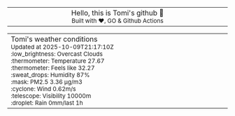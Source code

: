 
<div align="center">
<table>
<tbody>
<td align="center">
<img width="2000" height="0"><br>
Hello, this is Tomi's github 👋<br>
<sup>Built with ❤️, GO & Github Actions</sup><br>
<img width="2000" height="0">
</td>
</tbody>
</table>
</div>
<table>
<tbody>
<td align="left">
<img width="2000" height="0"><br>
Tomi's weather conditions<br>
<sup>Updated at 2025-10-09T21:17:10Z</sup><br>
<sup>:low_brightness: Overcast Clouds</sup><br>
<sup>:thermometer: Temperature 27.67 </sup><br>
<sup>:thermometer: Feels like 32.27</sup><br>
<sup>:sweat_drops: Humidity 87%</sup><br>
<sup>:mask: PM2.5 3.36 μg/m3</sup><br>
<sup>:cyclone: Wind 0.62m/s </sup><br>
<sup>:telescope: Visibility 10000m </sup><br>
<sup>:droplet: Rain 0mm/last 1h </sup><br>
<img width="2000" height="0">
</td>
<td align="left">
<img width="2000" height="0"><br>
<br>
<img width="2000" height="0">
</td>
</tbody>
</table>
</div>
    